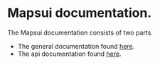 # **Mapsui** documentation.

The Mapsui documentation consists of two parts.
- The general documentation found [here](http://mapsui.github.io/Mapsui/documentation/Home.html).
- The api documentation found [here](http://mapsui.github.io/Mapsui/api/index.html).
